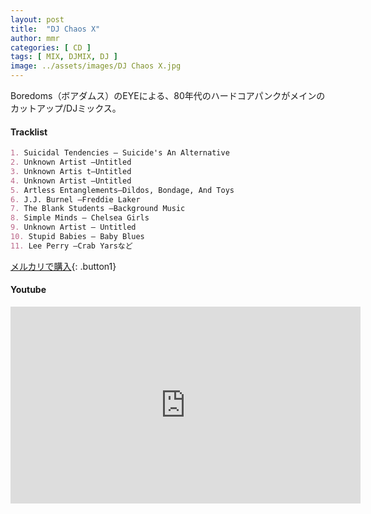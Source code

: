 ```yaml
---
layout: post
title:  "DJ Chaos X"
author: mmr
categories: [ CD ]
tags: [ MIX, DJMIX, DJ ]
image: ../assets/images/DJ Chaos X.jpg
---
```


Boredoms（ボアダムス）のEYEによる、80年代のハードコアパンクがメインのカットアップ/DJミックス。

#### Tracklist
```md
1. Suicidal Tendencies – Suicide's An Alternative
2. Unknown Artist –Untitled
3. Unknown Artis t–Untitled
4. Unknown Artist –Untitled
5. Artless Entanglements–Dildos, Bondage, And Toys
6. J.J. Burnel –Freddie Laker
7. The Blank Students –Background Music
8. Simple Minds – Chelsea Girls
9. Unknown Artist – Untitled
10. Stupid Babies – Baby Blues
11. Lee Perry –Crab Yarsなど 
```

[メルカリで購入](https://jp.mercari.com/item/m36492040518?afid=6142608987){: .button1}

#### Youtube
<iframe width="560" height="315" src="https://www.youtube.com/embed/FFOJU5yyXZU?si=1qJHBITEA7xc9td9" title="YouTube video player" frameborder="0" allow="accelerometer; autoplay; clipboard-write; encrypted-media; gyroscope; picture-in-picture; web-share" referrerpolicy="strict-origin-when-cross-origin" allowfullscreen></iframe>